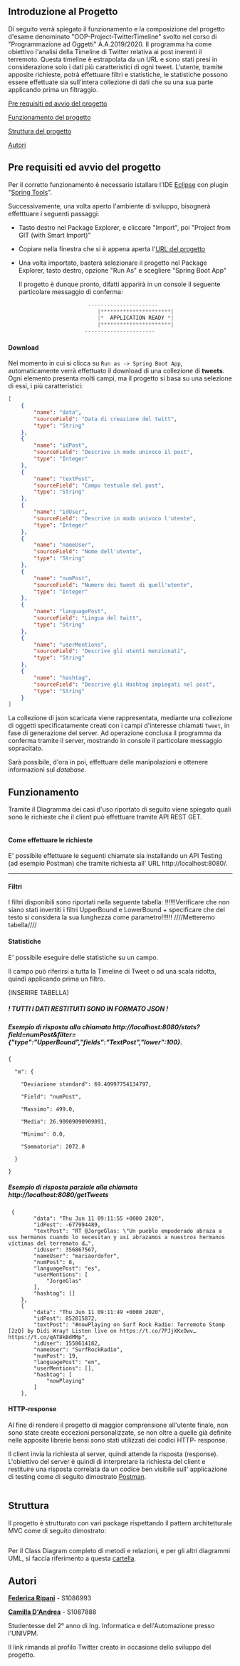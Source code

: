 
## Introduzione al Progetto

Di seguito verrà spiegato il funzionamento e la composizione del progetto d'esame denominato "OOP-Project-TwitterTimeline" svolto nel corso di "Programmazione ad Oggetti" A.A.2019/2020. Il programma ha come obiettivo l'analisi della Timeline di Twitter relativa ai post inerenti il terremoto. Questa timeline è estrapolata da un URL e sono stati presi in considerazione solo i dati più caratteristici di ogni tweet. L'utente, tramite apposite richieste, potrà effettuare filtri e statistiche, le statistiche possono essere effettuate sia sull'intera collezione di dati che su una sua parte applicando prima un filtraggio.

[Pre requisiti ed avvio del progetto](https://github.com/FedericaRipani/Progetto-Programmazione-ad-Oggetti#pre-requisiti-ed-avvio-del-progetto)

[Funzionamento del progetto](https://github.com/FedericaRipani/Progetto-Programmazione-ad-Oggetti#funzionamento)

[Struttura del progetto](https://github.com/FedericaRipani/Progetto-Programmazione-ad-Oggetti#struttura)

[Autori](https://github.com/FedericaRipani/Progetto-Programmazione-ad-Oggetti#autori)

## **Pre requisiti ed avvio del progetto**


Per il corretto funzionamento è necessario istallare l'IDE [Eclipse](https://www.eclipse.org/downloads/) con plugin "<u>Spring Tools</u>".

Successivamente, una volta aperto l'ambiente di sviluppo, bisognerà effetttuare i seguenti passaggi:

- Tasto destro nel Package Explorer, e cliccare "Import", poi "Project from GIT (with Smart Import)"

- Copiare nella finestra che si è appena aperta l'[URL del progetto](https://github.com/FedericaRipani/Progetto-Programmazione-ad-Oggetti)

- Una volta importato, basterà selezionare il progetto nel Package Explorer, tasto destro, opzione "Run As" e scegliere "Spring Boot App"

  Il progetto è dunque pronto, difatti apparirà in un console il seguente particolare messaggio di conferma:


```java
			             ----------------------
		                    |**********************|
		                    |*  APPLICATION READY *|
		                    |**********************|
			            ----------------------
```



  

#### **Download**

Nel momento in cui si clicca su `Run as -> Spring Boot App`, automaticamente verrà effettuato il download di una collezione di **tweets**. Ogni elemento presenta molti campi, ma il progetto si basa su una selezione di essi, i più caratteristici:

```json
[
    {
        "name": "data",
        "sourceField": "Data di creazione del twitt",
        "type": "String"
    },
    {
        "name": "idPost",
        "sourceField": "Descrive in modo univoco il post",
        "type": "Integer"
    },
    {
        "name": "textPost",
        "sourceField": "Campo testuale del post",
        "type": "String"
    },
    {
        "name": "idUser",
        "sourceField": "Descrive in modo univoco l'utente",
        "type": "Integer"
    },
    {
        "name": "nameUser",
        "sourceField": "Nome dell'utente",
        "type": "String"
    },
    {
        "name": "numPost",
        "sourceField": "Numero dei tweet di quell'utente",
        "type": "Integer"
    },
    {
        "name": "languagePost",
        "sourceField": "Lingua del twitt",
        "type": "String"
    },
    {
        "name": "userMentions",
        "sourceField": "Descrive gli utenti menzionati",
        "type": "String"
    },
    {
        "name": "hashtag",
        "sourceField": "Descrive gli Hashtag impiegati nel post",
        "type": "String"
    }
]
```

La collezione di json scaricata viene rappresentata, mediante una collezione di oggetti specificatamente creati con i campi d'interesse chiamati `Tweet`, in fase di generazione del server. Ad operazione conclusa il programma da conferma tramite il server, mostrando in console il particolare messaggio sopracitato.

Sarà possibile, d'ora in poi, effettuare delle manipolazioni e ottenere informazioni sul *database*.


## **Funzionamento**


Tramite il Diagramma dei casi d'uso riportato di seguito viene spiegato quali sono le richieste  che il client può effettuare tramite API REST GET.


<img src="https://github.com/FedericaRipani/Progetto-Programmazione-ad-Oggetti/blob/master/Images/Use%20Case%20Diagram.svg" style="zoom: 5%;" style="align: center;"/>


#### Come effettuare le richieste

E' possibile effettuare le seguenti chiamate sia installando un API Testing (ad esempio Postman) che tramite richiesta all' URL http://localhost:8080/.



---

#### Filtri 
I filtri disponibili sono riportati nella seguente tabella:
!!!!!!Verificare che non siano stati invertiti i filtri UpperBound e LowerBound + specificare che del testo si considera la sua lunghezza come parametro!!!!!!
////Metteremo tabella////


#### Statistiche

E' possibile eseguire delle statistiche su un campo.

Il campo può riferirsi a tutta la Timeline di Tweet o ad una scala ridotta, quindi applicando prima un filtro.

(INSERIRE TABELLA)

##### ! TUTTI I DATI RESTITUITI SONO IN FORMATO JSON !
##### Esempio di risposta alla chiamata  http://localhost:8080/stats?field=numPost&filter={"type":"UpperBound","fields":"TextPost","lower":100}.
```
{

  "m": {

​    "Deviazione standard": 69.40997754134797,

​    "Field": "numPost",

​    "Massimo": 499.0,

​    "Media": 26.90909090909091,

​    "Minimo": 0.0,

​    "Sommatoria": 2072.0

  }

}
```

##### Esempio di risposta parziale alla chiamata   http://localhost:8080/getTweets


```
 {
        "data": "Thu Jun 11 09:11:55 +0000 2020",
        "idPost": -677994489,
        "textPost": "RT @JorgeGlas: \"Un pueblo empoderado abraza a sus hermanos cuando lo necesitan y así abrazamos a nuestros hermanos víctimas del terremoto d…",
        "idUser": 356867567,
        "nameUser": "mariaordofer",
        "numPost": 8,
        "languagePost": "es",
        "userMentions": [
            "JorgeGlas"
        ],
        "hashtag": []
    },
    {
        "data": "Thu Jun 11 09:11:49 +0000 2020",
        "idPost": 852815872,
        "textPost": "#nowPlaying on Surf Rock Radio: Terremoto Stomp [2zQ] by Didi Wray! Listen live on https://t.co/7PJjXKxOwv… https://t.co/qAT8kBdMMp",
        "idUser": 1558614182,
        "nameUser": "SurfRockRadio",
        "numPost": 19,
        "languagePost": "en",
        "userMentions": [],
        "hashtag": [
            "nowPlaying"
        ]
    },
```

#### HTTP-response

Al fine di rendere il progetto di maggior comprensione all'utente finale,  non sono state create eccezioni personalizzate, se non oltre a quelle già definite nelle apposite librerie bensì sono stati utilizzati dei codici HTTP- response.

Il client invia la richiesta al server, quindi attende la risposta (response). L'obiettivo del server è quindi di interpretare la richiesta del client e restituire una risposta correlata da un codice ben visibile sull' applicazione di testing come di seguito dimostrato  [Postman](https://www.postman.com/).


<img src="https://github.com/FedericaRipani/Progetto-Programmazione-ad-Oggetti/blob/master/Images/PostmanCodiceHttp.JPG" style="zoom: 5%;" style="align: center;"/>


## **Struttura**

Il progetto è strutturato con vari package rispettando il pattern architetturale MVC come di seguito dimostrato:

<img src="https://github.com/FedericaRipani/Progetto-Programmazione-ad-Oggetti/blob/master/Images/Package.svg" style="zoom: 5%;" style="align: center;"/>

Per il Class Diagram completo di metodi e relazioni, e per gli altri diagrammi UML, si faccia riferimento a questa [cartella](https://github.com/FedericaRipani/Progetto-Programmazione-ad-Oggetti/tree/master/UML).




## Autori


[**Federica Ripani**](https://twitter.com/RipaniFederica) - S1086993

[**Camilla D'Andrea**](https://twitter.com/CamillaDAndrea2) - S1087888

Studentesse del 2° anno di Ing. Informatica e dell'Automazione presso l'UNIVPM.

Il link rimanda al profilo Twitter creato in occasione dello sviluppo del progetto.
